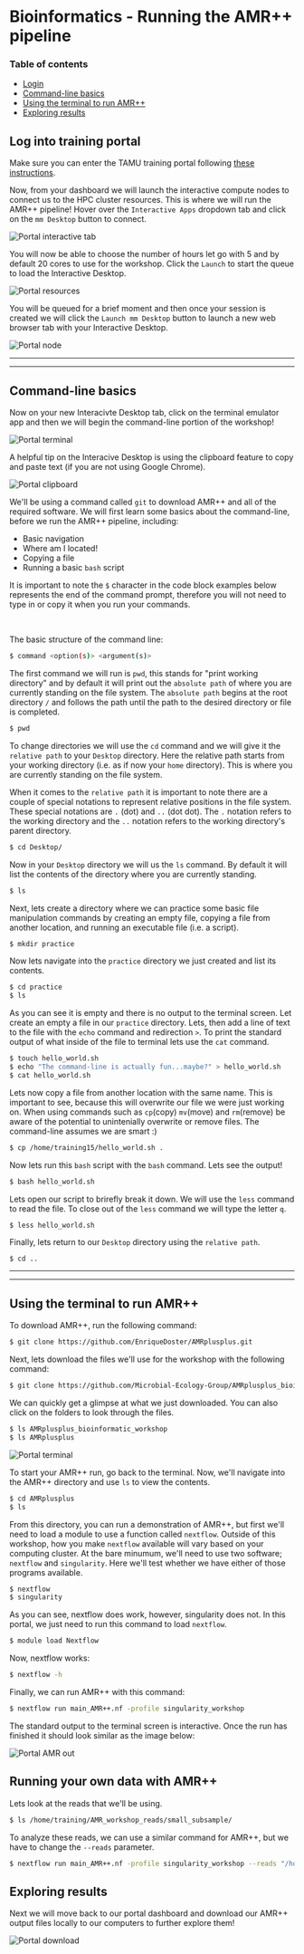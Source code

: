 # Bioinformatics - Running the AMR++ pipeline

### Table of contents
* [Login](#log-into-training-portal)
* [Command-line basics](#command-line-basics)
* [Using the terminal to run AMR++](#using-the-terminal)
* [Exploring results](#exploring-results)


## Log into training portal

Make sure you can enter the TAMU training portal following [these instructions](./TAMU_Training_portal.md).

Now, from your dashboard we will launch the interactive compute nodes to connect us to the HPC cluster resources. This is where we will run the AMR++ pipeline! Hover over the `Interactive Apps` dropdown tab and click on the `mm Desktop` button to connect.


![Portal interactive tab](../resources/portal-images/TAMUportal_desktopTab.png)


You will now be able to choose the number of hours let go with 5 and by default 20 cores to use for the workshop. Click the `Launch` to start the queue to load the Interactive Desktop.


![Portal resources](../resources/portal-images/TAMUportal_loadDesktop.png)


You will be queued for a brief moment and then once your session is created we will click the `Launch mm Desktop` button to launch a new web browser tab with your Interactive Desktop.


![Portal node](../resources/portal-images/TAMUportal_nodeReady.png)

------------------------------------------
------------------------------------------


## Command-line basics

Now on your new Interacivte Desktop tab, click on the terminal emulator app and then we will begin the command-line portion of the workshop!


![Portal terminal](../resources/portal-images/TAMUportal_terminalOnDesktop.png)

A helpful tip on the Interacive Desktop is using the clipboard feature to copy and paste text (if you are not using Google Chrome).

![Portal clipboard](../resources/portal-images/TAMUportal_clipboard.png)

We'll be using a command called `git` to download AMR++ and all of the required software. We will first learn some basics about the command-line, before we run the AMR++ pipeline, including: 

* Basic navigation
* Where am I located! 
* Copying a file
* Running a basic `bash` script

It is important to note the `$` character in the code block examples below represents the end of the command prompt, therefore you will not need to type in or copy it when you run your commands.

<br />

The basic structure of the command line:

```bash
$ command <option(s)> <argument(s)>
```

The first command we will run is `pwd`, this stands for "print working directory" and by default it will print out the `absolute path` of where you are currently standing on the file system. The `absolute path` begins at the root directory `/` and follows the path until the path to the desired directory or file is completed.
```bash
$ pwd
```

To change directories we will use the `cd` command and we will give it the `relative path` to your `Desktop` directory. Here the relative path starts from your working directory (i.e. as if now your `home` directory). This is where you are currently standing on the file system. 

When it comes to the `relative path`  it is important to note there are a couple of special notations to represent relative positions in the file system. These special notations are `.` (dot) and `..` (dot dot). The `.` notation refers to the working directory and the `..` notation refers to the working directory's parent directory.
```bash
$ cd Desktop/
```

Now in your `Desktop` directory we will us the `ls` command. By default it will list the contents of the directory where you are currently standing.
```bash
$ ls
```
Next, lets create a directory where we can practice some basic file manipulation commands by creating an empty file, copying a file from another location, and running an executable file (i.e. a script). 

```bash
$ mkdir practice
```

Now lets navigate into the `practice` directory we just created and list its contents.

```bash
$ cd practice
$ ls
```
As you can see it is empty and there is no output to the terminal screen. Let create an empty a file in our `practice` directory. Lets, then add a line of text to the file with the `echo` command and redirection `>`. To print the standard output of what inside of the file to terminal lets use the `cat` command.

```bash
$ touch hello_world.sh
$ echo "The command-line is actually fun...maybe?" > hello_world.sh
$ cat hello_world.sh
```

Lets now copy a file from another location with the same name. This is important to see, because this will overwrite our file we were just working on. When using commands such as `cp`(copy) `mv`(move) and `rm`(remove) be aware of the potential to unintenially overwrite or remove files. The command-line assumes we are smart :) 
```bash
$ cp /home/training15/hello_world.sh .
```

Now lets run this `bash` script with the `bash` command. Lets see the output!
```bash
$ bash hello_world.sh
```

Lets open our script to brirefly break it down. We will use the `less` command to read the file. To close out of the `less` command we will type the letter `q`. 

```
$ less hello_world.sh
```

Finally, lets return to our `Desktop` directory using the `relative path`. 

```bash
$ cd ..
```

------------------------------------------
------------------------------------------

## Using the terminal to run AMR++


To download AMR++, run the following command:
```bash
$ git clone https://github.com/EnriqueDoster/AMRplusplus.git
```

Next, lets download the files we'll use for the workshop with the following command:
```bash
$ git clone https://github.com/Microbial-Ecology-Group/AMRplusplus_bioinformatic_workshop.git
```

We can quickly get a glimpse at what we just downloaded. You can also click on the folders to look through the files.
```bash
$ ls AMRplusplus_bioinformatic_workshop
$ ls AMRplusplus
```
![Portal terminal](../resources/portal-images/portal_github_dl.png)




To start your AMR++ run, go back to the terminal. Now, we'll navigate into the AMR++ directory and use `ls` to view the contents.
```bash
$ cd AMRplusplus
$ ls
```

From this directory, you can run a demonstration of AMR++, but first we'll need to load a module to use a function called `nextflow`. Outside of this workshop, how you make `nextflow` available will vary based on your computing cluster. At the bare minumum, we'll need to use two software; `nextflow` and `singularity`. Here we'll test whether we have either of those programs available.

```bash
$ nextflow
$ singularity
```

As you can see, nextflow does work, however, singularity does not. In this portal, we just need to run this command to load `nextflow`.

```bash
$ module load Nextflow
```

Now, nextflow works:
```bash
$ nextflow -h
```

Finally, we can run AMR++ with this command: 
```bash
$ nextflow run main_AMR++.nf -profile singularity_workshop
```


The standard output to the terminal screen is interactive. Once the run has finished it should look similar as the image below:


![Portal AMR out](../resources/portal-images/portal_AMRout.png)


## Running your own data with AMR++


Lets look at the reads that we'll be using. 
```bash
$ ls /home/training/AMR_workshop_reads/small_subsample/
```

To analyze these reads, we can use a similar command for AMR++, but we have to change the ``--reads`` parameter. 
```bash
$ nextflow run main_AMR++.nf -profile singularity_workshop --reads "/home/training/AMR_workshop_reads/small_subsample/*_{1,2}.fastq.gz"
```



## Exploring results


Next we will move back to our portal dashboard and download our AMR++ output files locally to our computers to further explore them!


![Portal download](../resources/portal-images/)







